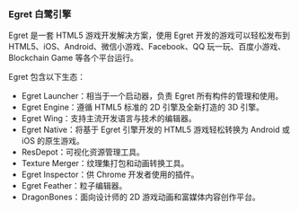 
### Egret 白鹭引擎
Egret 是一套 HTML5 游戏开发解决方案，使用 Egret 开发的游戏可以轻松发布到 HTML5、iOS、Android、微信小游戏、Facebook、QQ 玩一玩、百度小游戏、Blockchain Game 等各个平台运行。  

Egret 包含以下生态：

- Egret Launcher：相当于一个启动器，负责 Egret 所有构件的管理和使用。  
- Egret Engine：遵循 HTML5 标准的 2D 引擎及全新打造的 3D 引擎。  
- Egret Wing：支持主流开发语言与技术的编辑器。  
- Egret Native：将基于 Egret 引擎开发的 HTML5 游戏轻松转换为 Android 或 iOS 的原生游戏。  
- ResDepot：可视化资源管理工具。  
- Texture Merger：纹理集打包和动画转换工具。  
- Egret Inspector：供 Chrome 开发者使用的插件。  
- Egret Feather：粒子编辑器。  
- DragonBones：面向设计师的 2D 游戏动画和富媒体内容创作平台。  




